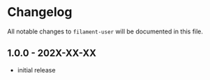 # Changelog

All notable changes to `filament-user` will be documented in this file.

## 1.0.0 - 202X-XX-XX

- initial release
